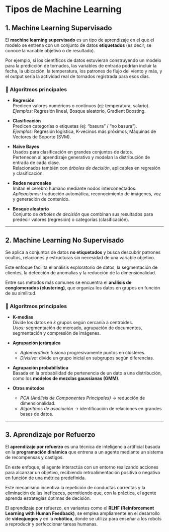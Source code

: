 # Tipos de Machine Learning

## 1. Machine Learning Supervisado

El **machine learning supervisado** es un tipo de aprendizaje en el que el modelo se entrena con un conjunto de datos **etiquetados** (es decir, se conoce la variable objetivo o de resultado).  

Por ejemplo, si los científicos de datos estuvieran construyendo un modelo para la predicción de tornados, las variables de entrada podrían incluir la fecha, la ubicación, la temperatura, los patrones de flujo del viento y más, y el output sería la actividad real de tornados registrada para esos días.  

### 🔹 Algoritmos principales

- **Regresión**  
  Predicen valores numéricos o continuos (ej: temperatura, salario).  
  *Ejemplos:* Regresión lineal, Bosque aleatorio, Gradient Boosting.  

- **Clasificación**  
  Predicen categorías o etiquetas (ej: “basura” / “no basura”).  
  *Ejemplos:* Regresión logística, K-vecinos más próximos, Máquinas de Vectores de Soporte (SVM).  

- **Naïve Bayes**  
  Usados para clasificación en grandes conjuntos de datos.  
  Pertenecen al aprendizaje generativo y modelan la distribución de entrada de cada clase.  
  Relacionados también con *árboles de decisión*, aplicables en regresión y clasificación.  

- **Redes neuronales**  
  Imitan el cerebro humano mediante nodos interconectados.  
  *Aplicaciones:* traducción automática, reconocimiento de imágenes, voz y generación de contenido.  

- **Bosque aleatorio**  
  Conjunto de *árboles de decisión* que combinan sus resultados para predecir valores (regresión) o categorías (clasificación).  

---

## 2. Machine Learning No Supervisado

Se aplica a conjuntos de datos **no etiquetados** y busca descubrir patrones ocultos, relaciones y estructuras sin necesidad de una variable objetivo.  

Este enfoque facilita el análisis exploratorio de datos, la segmentación de clientes, la detección de anomalías y la reducción de la dimensionalidad.  

Entre sus métodos más comunes se encuentra el **análisis de conglomerados (clustering)**, que organiza los datos en grupos en función de su similitud.  

### 🔹 Algoritmos principales
- **K-medias**  
  Divide los datos en *k* grupos según cercanía a centroides.  
  *Usos:* segmentación de mercado, agrupación de documentos, segmentación y compresión de imágenes.  

- **Agrupación jerárquica**  
  - *Aglomerativa*: fusiona progresivamente puntos en clústeres.  
  - *Divisiva*: divide un grupo inicial en subgrupos según diferencias.  

- **Agrupación probabilística**  
  Basada en la probabilidad de pertenencia de un dato a una distribución, como los **modelos de mezclas gaussianas (GMM)**.  

- **Otros métodos**  
  - *PCA (Análisis de Componentes Principales)* → reducción de dimensionalidad.  
  - *Algoritmos de asociación* → identificación de relaciones en grandes bases de datos.  

---

## 3. Aprendizaje por Refuerzo

El **aprendizaje por refuerzo** es una técnica de inteligencia artificial basada en la **programación dinámica** que entrena a un agente mediante un sistema de recompensas y castigos.  

En este enfoque, el agente interactúa con un entorno realizando acciones para alcanzar un objetivo, recibiendo retroalimentación positiva o negativa en función de una métrica predefinida.  

Este mecanismo incentiva la repetición de conductas correctas y la eliminación de las ineficaces, permitiendo que, con la práctica, el agente aprenda estrategias óptimas de decisión.  

El aprendizaje por refuerzo, en variantes como el **RLHF (Reinforcement Learning with Human Feedback)**, se emplea ampliamente en el desarrollo de **videojuegos** y en la **robótica**, donde se utiliza para enseñar a los robots a reproducir y perfeccionar tareas humanas.  
